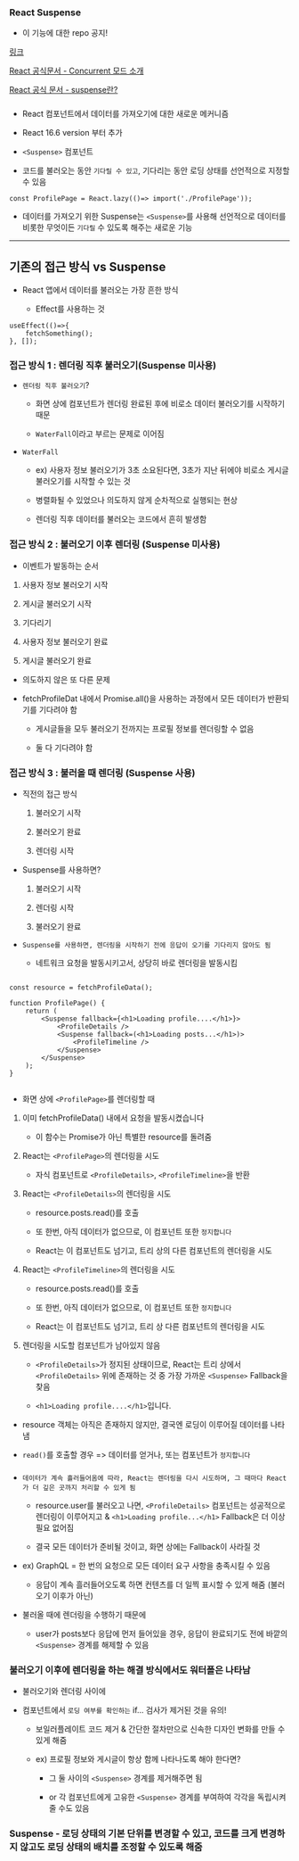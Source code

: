 ### React Suspense

- 이 기능에 대한 repo 공지!

[링크](https://github.com/reactwg/react-18/discussions/112)

[React 공식문서 - Concurrent 모드 소개](https://ko.reactjs.org/docs/concurrent-mode-intro.html)

[React 공식 문서 - suspense란?](https://ko.reactjs.org/docs/concurrent-mode-suspense.html)

### 

- React 컴포넌트에서 데이터를 가져오기에 대한 새로운 메커니즘

- React 16.6 version 부터 추가

- `<Suspense>` 컴포넌트 

- 코드를 불러오는 동안 `기다릴 수 있고`, 기다리는 동안 로딩 상태를 선언적으로 지정할 수 있음 

```react
const ProfilePage = React.lazy(()=> import('./ProfilePage'));
```

- 데이터를 가져오기 위한 Suspense는 `<Suspense>`를 사용해 선언적으로 데이터를 비롯한 무엇이든 `기다릴` 수 있도록 해주는 새로운 기능

----------

## 기존의 접근 방식 vs Suspense

- React 앱에서 데이터를 불러오는 가장 흔한 방식

    - Effect를 사용하는 것 

```react
useEffect(()=>{
    fetchSomething();
}, []); 
```

### 접근 방식 1 : 렌더링 직후 불러오기(Suspense 미사용)

- `렌더링 직후 불러오기`?

    - 화면 상에 컴포넌트가 렌더링 완료된 후에 비로소 데이터 불러오기를 시작하기 때문 

    - `WaterFall`이라고 부르는 문제로 이어짐 

- `WaterFall` 

    - ex) 사용자 정보 불러오기가 3초 소요된다면, 3초가 지난 뒤에야 비로소 게시글 불러오기를 시작할 수 있는 것 

    - 병렬화될 수 있었으나 의도하지 않게 순차적으로 실행되는 현상 

    - 렌더링 직후 데이터를 불러오는 코드에서 흔히 발생함 

### 접근 방식 2 : 불러오기 이후 렌더링 (Suspense 미사용)

- 이벤트가 발동하는 순서

1. 사용자 정보 불러오기 시작 

2. 게시글 불러오기 시작 

3. 기다리기 

4. 사용자 정보 불러오기 완료

5. 게시글 불러오기 완료 

- 의도하지 않은 또 다른 문제 

- fetchProfileDat 내에서 Promise.all()을 사용하는 과정에서 모든 데이터가 반환되기를 기다려야 함 

    - 게시글들을 모두 불러오기 전까지는 프로필 정보를 렌더링할 수 없음 

    - 둘 다 기다려야 함 

### 접근 방식 3 : 불러올 때 렌더링 (Suspense 사용)

- 직전의 접근 방식 

    1. 불러오기 시작

    2. 불러오기 완료  

    3. 렌더링 시작 

- Suspense를 사용하면?

    1. 불러오기 시작 

    2. 렌더링 시작 

    3. 불러오기 완료 

- `Suspense를 사용하면, 렌더링을 시작하기 전에 응답이 오기를 기다리지 않아도 됨`

    - 네트워크 요청을 발동시키고서, 상당히 바로 렌더링을 발동시킴 


```react

const resource = fetchProfileData();

function ProfilePage() {
    return (
        <Suspense fallback={<h1>Loading profile....</h1>}>
            <ProfileDetails />
            <Suspense fallback=(<h1>Loading posts...</h1>)>
                <ProfileTimeline />
            </Suspense>
        </Suspense>
    );
}


```

- 화면 상에 `<ProfilePage>`를 렌더링할 때

1. 이미 fetchProfileData() 내에서 요청을 발동시켰습니다

    - 이 함수는 Promise가 아닌 특별한 resource를 돌려줌 

2. React는 `<ProfilePage>`의 렌더링을 시도 

    - 자식 컴포넌트로 `<ProfileDetails>`, `<ProfileTimeline>`을 반환 

3. React는 `<ProfileDetails>`의 렌더링을 시도 

    - resource.posts.read()를 호출 

    - 또 한번, 아직 데이터가 없으므로, 이 컴포넌트 또한 `정지합니다`

    - React는 이 컴포넌트도 넘기고, 트리 상의 다른 컴포넌트의 렌더링을 시도

4. React는 `<ProfileTimeline>`의 렌더링을 시도

    - resource.posts.read()를 호출 

    - 또 한번, 아직 데이터가 없으므로, 이 컴포넌트 또한 `정지합니다`

    - React는 이 컴포넌트도 넘기고, 트리 상 다른 컴포넌트의 렌더링을 시도 

5. 렌더링을 시도할 컴포넌트가 남아있지 않음 

    - `<ProfileDetails>`가 정지된 상태이므로, React는 트리 상에서 `<ProfileDetails>` 위에 존재하는 것 중 가장 가까운 `<Suspense>` Fallback을 찾음 

    - `<h1>Loading profile....</h1>`입니다. 

- resource 객체는 아직은 존재하지 않지만, 결국엔 로딩이 이루어질 데이터를 나타냄

- `read()`를 호출할 경우 => 데이터를 얻거나, 또는 컴포넌트가 `정지합니다`

### 

- `데이터가 계속 흘러들어옴에 따라, React는 렌더링을 다시 시도하며, 그 때마다 React가 더 깊은 곳까지 처리할 수 있게 됨`


    - resource.user를 불러오고 나면, `<ProfileDetails>` 컴포넌트는 성공적으로 렌더링이 이루어지고 & `<h1>Loading profile...</h1>` Fallback은 더 이상 필요 없어짐 

    - 결국 모든 데이터가 준비될 것이고, 화면 상에는 Fallback이 사라질 것 

- ex) GraphQL = 한 번의 요청으로 모든 데이터 요구 사항을 충족시킬 수 있음 

    - 응답이 계속 흘러들어오도록 하면 컨텐츠를 더 일찍 표시할 수 있게 해줌 (불러오기 이후가 아닌)

- 불러올 때에 렌더링을 수행하기 때문에 

    - user가 posts보다 응답에 먼저 들어있을 경우, 응답이 완료되기도 전에 바깥의 `<Suspense>` 경계를 해제할 수 있음 

### 불러오기 이후에 렌더링을 하는 해결 방식에서도 워터폴은 나타남 

- 불러오기와 렌더링 사이에

- 컴포넌트에서 `로딩 여부를 확인하는` if... 검사가 제거된 것을 유의!

    - 보일러플레이트 코드 제거 & 간단한 절차만으로 신속한 디자인 변화를 만들 수 있게 해줌 

    - ex) 프로필 정보와 게시글이 항상 함께 나타나도록 해야 한다면?

        - 그 둘 사이의 `<Suspense>` 경계를 제거해주면 됨 

        - or 각 컴포넌트에게 고유한 `<Suspense>` 경계를 부여하여 각각을 독립시켜줄 수도 있음 


### Suspense - 로딩 상태의 기본 단위를 변경할 수 있고, 코드를 크게 변경하지 않고도 로딩 상태의 배치를 조정할 수 있도록 해줌 